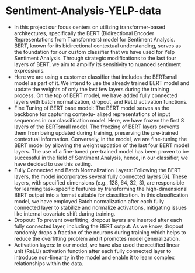 # Sentiment-Analysis-YELP-data

- In this project our focus centers on utilizing transformer-based architectures, specifically the BERT (Bidirectional Encoder Representations from Transformers) model for Sentiment Analysis. BERT, known for its bidirectional contextual understanding, serves as the foundation for our custom classifier that we have used for Yelp Sentiment Analysis. Through strategic modifications to the last four layers of BERT, we aim to amplify its sensitivity to nuanced sentiment expressions.
- Here we are using a customer classifier that includes the BERTsmall model as part of it. We intend to use the already trained BERT model and update the weights of only the last few layers during the training process. On the top of BERT model, we have added fully connected layers with batch normalization, dropout, and ReLU activation functions.
- Fine Tuning of BERT base model: The BERT model serves as the backbone for capturing contextu- alized representations of input sequences in our classification model. Here, we have frozen the first 8 layers of the BERTsmall model. The freezing of BERT layers prevents them from being updated during training, preserving the pre-trained contextual information. Conversely, in the model, we are fine-tuning the BERT model by allowing the weight updation of the last four BERT model layers. The use of a fine-tuned pre-trained model has been proven to be successful in the field of Sentiment Analysis, hence, in our classifier, we have decided to use this setting.
- Fully Connected and Batch Normalization Layers: Following the BERT layers, the model incorporates several fully connected layers [6]. These layers, with specified dimensions (e.g., 128, 64, 32, 3), are responsible for learning task-specific features by transforming the high-dimensional BERT output into a format suitable for classification. In this classification model, we have employed Batch normalization after each fully connected layer to stabilize and normalize activations, mitigating issues like internal covariate shift during training.
- Dropout: To prevent overfitting, dropout layers are inserted after each fully connected layer, including the BERT output. As we know, dropout randomly drops a fraction of the neurons during training which helps to reduce the overfitting problem and it promotes model generalization.
- Activation layers: In our model, we have also used the rectified linear unit (ReLU) activation function after each fully connected layer to introduce non-linearity in the model and enable it to learn complex relationships within the data.
